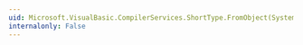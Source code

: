 ```yaml
---
uid: Microsoft.VisualBasic.CompilerServices.ShortType.FromObject(System.Object)
internalonly: False
---
```

